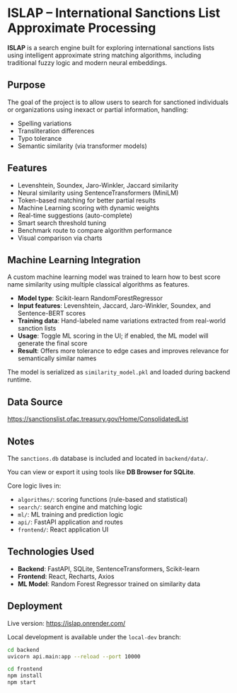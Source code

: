 # ISLAP – International Sanctions List Approximate Processing

**ISLAP** is a search engine built for exploring international sanctions lists using intelligent approximate string matching algorithms, including traditional fuzzy logic and modern neural embeddings.

## Purpose

The goal of the project is to allow users to search for sanctioned individuals or organizations using inexact or partial information, handling:
- Spelling variations
- Transliteration differences
- Typo tolerance
- Semantic similarity (via transformer models)

## Features

- Levenshtein, Soundex, Jaro-Winkler, Jaccard similarity
- Neural similarity using SentenceTransformers (MiniLM)
- Token-based matching for better partial results
- Machine Learning scoring with dynamic weights
- Real-time suggestions (auto-complete)
- Smart search threshold tuning
- Benchmark route to compare algorithm performance
- Visual comparison via charts

## Machine Learning Integration

A custom machine learning model was trained to learn how to best score name similarity using multiple classical algorithms as features.

- **Model type**: Scikit-learn RandomForestRegressor
- **Input features**: Levenshtein, Jaccard, Jaro-Winkler, Soundex, and Sentence-BERT scores
- **Training data**: Hand-labeled name variations extracted from real-world sanction lists
- **Usage**: Toggle ML scoring in the UI; if enabled, the ML model will generate the final score
- **Result**: Offers more tolerance to edge cases and improves relevance for semantically similar names

The model is serialized as `similarity_model.pkl` and loaded during backend runtime.

## Data Source

https://sanctionslist.ofac.treasury.gov/Home/ConsolidatedList

## Notes

The `sanctions.db` database is included and located in `backend/data/`.

You can view or export it using tools like **DB Browser for SQLite**.

Core logic lives in:

- `algorithms/`: scoring functions (rule-based and statistical)
- `search/`: search engine and matching logic
- `ml/`: ML training and prediction logic
- `api/`: FastAPI application and routes
- `frontend/`: React application UI

## Technologies Used

- **Backend**: FastAPI, SQLite, SentenceTransformers, Scikit-learn
- **Frontend**: React, Recharts, Axios
- **ML Model**: Random Forest Regressor trained on similarity data

## Deployment

Live version: https://islap.onrender.com/

Local development is available under the `local-dev` branch:
```bash
cd backend
uvicorn api.main:app --reload --port 10000

cd frontend
npm install
npm start